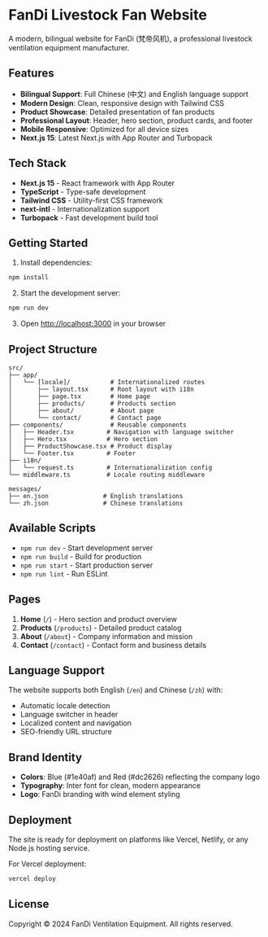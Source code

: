 # FanDi Livestock Fan Website

A modern, bilingual website for FanDi (梵帝风机), a professional livestock ventilation equipment manufacturer.

## Features

- **Bilingual Support**: Full Chinese (中文) and English language support
- **Modern Design**: Clean, responsive design with Tailwind CSS
- **Product Showcase**: Detailed presentation of fan products
- **Professional Layout**: Header, hero section, product cards, and footer
- **Mobile Responsive**: Optimized for all device sizes
- **Next.js 15**: Latest Next.js with App Router and Turbopack

## Tech Stack

- **Next.js 15** - React framework with App Router
- **TypeScript** - Type-safe development
- **Tailwind CSS** - Utility-first CSS framework
- **next-intl** - Internationalization support
- **Turbopack** - Fast development build tool

## Getting Started

1. Install dependencies:
```bash
npm install
```

2. Start the development server:
```bash
npm run dev
```

3. Open [http://localhost:3000](http://localhost:3000) in your browser

## Project Structure

```
src/
├── app/
│   └── [locale]/           # Internationalized routes
│       ├── layout.tsx      # Root layout with i18n
│       ├── page.tsx        # Home page
│       ├── products/       # Products section
│       ├── about/          # About page
│       └── contact/        # Contact page
├── components/             # Reusable components
│   ├── Header.tsx         # Navigation with language switcher
│   ├── Hero.tsx           # Hero section
│   ├── ProductShowcase.tsx # Product display
│   └── Footer.tsx         # Footer
├── i18n/
│   └── request.ts         # Internationalization config
└── middleware.ts          # Locale routing middleware

messages/
├── en.json               # English translations
└── zh.json               # Chinese translations
```

## Available Scripts

- `npm run dev` - Start development server
- `npm run build` - Build for production
- `npm run start` - Start production server
- `npm run lint` - Run ESLint

## Pages

1. **Home** (`/`) - Hero section and product overview
2. **Products** (`/products`) - Detailed product catalog
3. **About** (`/about`) - Company information and mission
4. **Contact** (`/contact`) - Contact form and business details

## Language Support

The website supports both English (`/en`) and Chinese (`/zh`) with:
- Automatic locale detection
- Language switcher in header
- Localized content and navigation
- SEO-friendly URL structure

## Brand Identity

- **Colors**: Blue (#1e40af) and Red (#dc2626) reflecting the company logo
- **Typography**: Inter font for clean, modern appearance
- **Logo**: FanDi branding with wind element styling

## Deployment

The site is ready for deployment on platforms like Vercel, Netlify, or any Node.js hosting service.

For Vercel deployment:
```bash
vercel deploy
```

## License

Copyright © 2024 FanDi Ventilation Equipment. All rights reserved.
